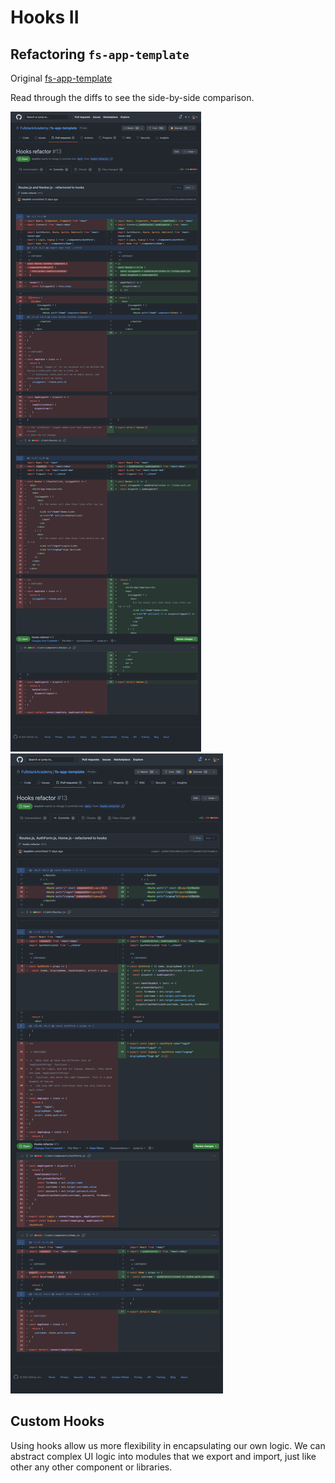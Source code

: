 # Hooks II

## Refactoring `fs-app-template`

Original [fs-app-template](https://github.com/FullstackAcademy/fs-app-template)

Read through the diffs to see the side-by-side comparison.

![img](./img/refactor2.png)
![img](./img/refactor1.png)

## Custom Hooks

Using hooks allow us more flexibility in encapsulating our own logic. We can abstract complex UI logic into modules that we export and import, just like other any other component or libraries.
